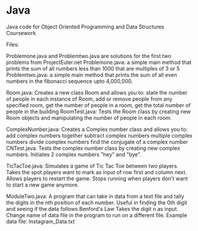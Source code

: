 # Java
Java code for Object Oriented Programming and Data Structures Coursework


Files:

Problemone.java and Problemtwo.java are solutions for the first two problems from ProjectEuler.net
Problemone.java: a simple main method that prints the sum of all numbers less than 1000 that are multiples of 3 or 5
Problemtwo.java: a simple main method that prints the sum of all even numbers in the fibonacci sequence upto 4,000,000.

Room.java: Creates a new class Room and allows you to:
  state the number of people in each instance of Room, 
  add or remove people from any specified room,
  get the number of people in a room,
  get the total number of people in the building
RoomTest.java: Tests the Room class by creating new Room objects and manipulating the number of people in each room.

ComplexNumber.java: Creates a Complex number class and allows you to:
  add complex numbers together
  subtract complex numbers
  multiple complex numbers
  divide complex numbers
  find the conjugate of a complex number
CNTest.java: Tests the complex number class by creating new complex numbers. Initiates 2 complex numbers "hey" and "bye".

TicTacToe.java: Simulates a game of Tic Tac Toe between two players. Takes the spot players want to mark as input of row first and column next.
                Allows players to restart the game. Stops running when players don't want to start a new game anymore.
                
ModuleTwo.java: A program that can take in data from a text file and tally the digits in the nth position of each number. 
                Useful in finding the 0th digit and seeing if the data follows Benford's Law
                Takes the digit n as input. Change name of data file in the program to run on a different file. 
                Example data file: Instagram_Data.txt
